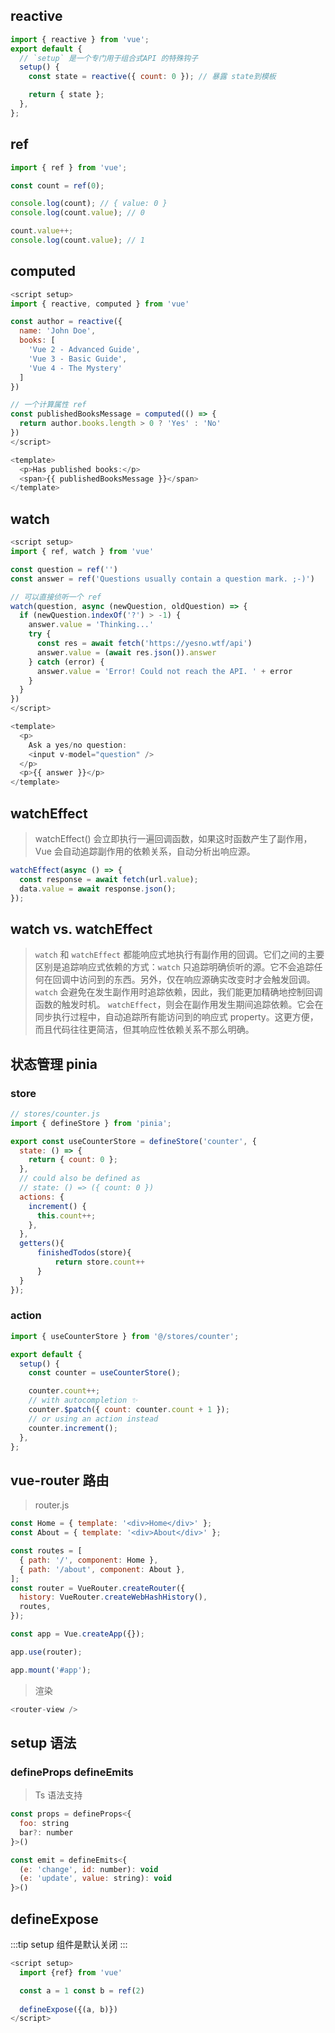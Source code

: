 ## reactive

```js
import { reactive } from 'vue';
export default {
  // `setup` 是一个专门用于组合式API 的特殊钩子
  setup() {
    const state = reactive({ count: 0 }); // 暴露 state到模板

    return { state };
  },
};
```

## ref

```js
import { ref } from 'vue';

const count = ref(0);

console.log(count); // { value: 0 }
console.log(count.value); // 0

count.value++;
console.log(count.value); // 1
```

## computed

```js
<script setup>
import { reactive, computed } from 'vue'

const author = reactive({
  name: 'John Doe',
  books: [
    'Vue 2 - Advanced Guide',
    'Vue 3 - Basic Guide',
    'Vue 4 - The Mystery'
  ]
})

// 一个计算属性 ref
const publishedBooksMessage = computed(() => {
  return author.books.length > 0 ? 'Yes' : 'No'
})
</script>

<template>
  <p>Has published books:</p>
  <span>{{ publishedBooksMessage }}</span>
</template>
```

## watch

```js
<script setup>
import { ref, watch } from 'vue'

const question = ref('')
const answer = ref('Questions usually contain a question mark. ;-)')

// 可以直接侦听一个 ref
watch(question, async (newQuestion, oldQuestion) => {
  if (newQuestion.indexOf('?') > -1) {
    answer.value = 'Thinking...'
    try {
      const res = await fetch('https://yesno.wtf/api')
      answer.value = (await res.json()).answer
    } catch (error) {
      answer.value = 'Error! Could not reach the API. ' + error
    }
  }
})
</script>

<template>
  <p>
    Ask a yes/no question:
    <input v-model="question" />
  </p>
  <p>{{ answer }}</p>
</template>
```

## watchEffect

> watchEffect() 会立即执行一遍回调函数，如果这时函数产生了副作用，
> Vue 会自动追踪副作用的依赖关系，自动分析出响应源。

```js
watchEffect(async () => {
  const response = await fetch(url.value);
  data.value = await response.json();
});
```

## watch vs. watchEffect

> `watch` 和 `watchEffect` 都能响应式地执行有副作用的回调。它们之间的主要区别是追踪响应式依赖的方式：`watch` 只追踪明确侦听的源。它不会追踪任何在回调中访问到的东西。另外，仅在响应源确实改变时才会触发回调。`watch` 会避免在发生副作用时追踪依赖，因此，我们能更加精确地控制回调函数的触发时机。
> `watchEffect`，则会在副作用发生期间追踪依赖。它会在同步执行过程中，自动追踪所有能访问到的响应式 property。这更方便，而且代码往往更简洁，但其响应性依赖关系不那么明确。

## 状态管理 pinia

### store

```js
// stores/counter.js
import { defineStore } from 'pinia';

export const useCounterStore = defineStore('counter', {
  state: () => {
    return { count: 0 };
  },
  // could also be defined as
  // state: () => ({ count: 0 })
  actions: {
    increment() {
      this.count++;
    },
  },
  getters(){
      finishedTodos(store){
          return store.count++
      }
  }
});
```

### action

```js
import { useCounterStore } from '@/stores/counter';

export default {
  setup() {
    const counter = useCounterStore();

    counter.count++;
    // with autocompletion ✨
    counter.$patch({ count: counter.count + 1 });
    // or using an action instead
    counter.increment();
  },
};
```

## vue-router 路由

> router.js

```js
const Home = { template: '<div>Home</div>' };
const About = { template: '<div>About</div>' };

const routes = [
  { path: '/', component: Home },
  { path: '/about', component: About },
];
const router = VueRouter.createRouter({
  history: VueRouter.createWebHashHistory(),
  routes,
});

const app = Vue.createApp({});

app.use(router);

app.mount('#app');
```

> 渲染

```js
<router-view />
```

## setup 语法

### defineProps defineEmits

> Ts 语法支持

```js
const props = defineProps<{
  foo: string
  bar?: number
}>()

const emit = defineEmits<{
  (e: 'change', id: number): void
  (e: 'update', value: string): void
}>()
```

## defineExpose

:::tip
setup 组件是默认关闭
:::

```js
<script setup>
  import {ref} from 'vue' 

  const a = 1 const b = ref(2) 
  
  defineExpose({(a, b)})
</script>
```
